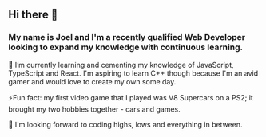 ## Hi there 👋
### My name is Joel and I'm a recently qualified Web Developer looking to expand my knowledge with continuous learning. 

🌱 I’m currently learning and cementing my knowledge of JavaScript, TypeScript and React. I'm aspiring to learn C++ though because I'm an avid gamer and would love to create my own some day. 

⚡Fun fact: my first video game that I played was V8 Supercars on a PS2; it brought my two hobbies together - cars and games. 

👀 I'm looking forward to coding highs, lows and everything in between. 
